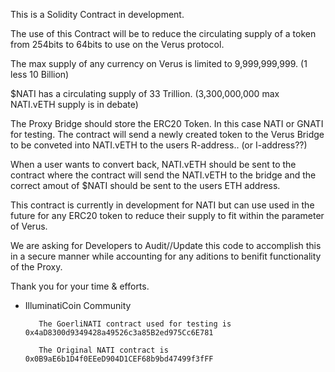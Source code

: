 This is a Solidity Contract in development.

The use of this Contract will be to reduce the circulating supply of a token from 254bits to 64bits to use on the Verus protocol.

The max supply of any currency on Verus is limited to 9,999,999,999. (1 less 10 Billion)

$NATI has a circulating supply of 33 Trillion. (3,300,000,000 max NATI.vETH supply is in debate)

The Proxy Bridge should store the ERC20 Token. In this case NATI or GNATI for testing.
The contract will send a newly created token to the Verus Bridge to be conveted into NATI.vETH to the users R-address.. (or I-address??)

When a user wants to convert back, NATI.vETH should be sent to the contract where the contract will send the NATI.vETH to the bridge
and the correct amout of $NATI should be sent to the users ETH address.

This contract is currently in development for NATI but can use used in the 
future for any ERC20 token to reduce their supply to fit within the parameter 
of Verus.

We are asking for Developers to Audit//Update this code to accomplish this
in a secure manner while accounting for any aditions to benifit functionality of the Proxy.  

Thank you for your time & efforts.

- IlluminatiCoin Community

         The GoerliNATI contract used for testing is 0x4aD8300d9349428a49526c3a85B2ed975Cc6E781
   
         The Original NATI contract is 0x0B9aE6b1D4f0EEeD904D1CEF68b9bd47499f3fFF
